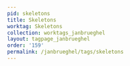 ```yaml
---
pid: skeletons
title: Skeletons
worktag: Skeletons
collection: worktags_janbrueghel
layout: tagpage_janbrueghel
order: '159'
permalink: /janbrueghel/tags/skeletons
---
```

